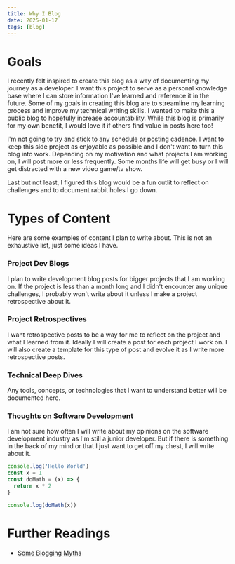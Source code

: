 ```yaml
---
title: Why I Blog
date: 2025-01-17
tags: [blog]
---
```


# Goals
I recently felt inspired to create this blog as a way of documenting my journey as a developer. I want this project to serve as a personal knowledge base where I can store information I've learned and reference it in the future. Some of my goals in creating this blog are to streamline my learning process and improve my technical writing skills. I wanted to make this a public blog to hopefully increase accountability. While this blog is primarily for my own benefit, I would love it if others find value in posts here too!

I'm not going to try and stick to any schedule or posting cadence. I want to keep this side project as enjoyable as possible and I don't want to turn this blog into work. Depending on my motivation and what projects I am working on, I will post more or less frequently. Some months life will get busy or I will get distracted with a new video game/tv show.

Last but not least, I figured this blog would be a fun outlit to reflect on challenges and to document rabbit holes I go down.

# Types of Content
Here are some examples of content I plan to write about. This is not an exhaustive list, just some ideas I have.

### Project Dev Blogs
I plan to write development blog posts for bigger projects that I am working on. If the project is less than a month long and I didn't encounter any unique challenges, I probably won't write about it unless I make a project retrospective about it.

### Project Retrospectives
I want retrospective posts to be a way for me to reflect on the project and what I learned from it. Ideally I will create a post for each project I work on. I will also create a template for this type of post and evolve it as I write more retrospective posts.

### Technical Deep Dives
Any tools, concepts, or technologies that I want to understand better will be documented here.

### Thoughts on Software Development
I am not sure how often I will write about my opinions on the software development industry as I'm still a junior developer. But if there is something in the back of my mind or that I just want to get off my chest, I will write about it.

```js
console.log('Hello World')
const x = 1
const doMath = (x) => {
  return x * 2
}

console.log(doMath(x))
```

# Further Readings

- [Some Blogging Myths](https://jvns.ca/blog/2023/06/05/some-blogging-myths/)
